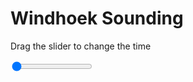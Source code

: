 <h1>Windhoek Sounding</h1>
<p>Drag the slider to change the time</p>

<div class="slidecontainer">
<input oninput='setImage(this)' class="slider" type="range" min="0" max="6" value="0" step="1" />
<img id='img'/>
</div>

<script>
var img = document.getElementById('img');
var img_array = ['/assets/images/skwt/skd_windhoek_wrfout_d01_2020-04-17_12:00:00.png',
'/assets/images/skwt/skd_windhoek_wrfout_d01_2020-04-17_18:00:00.png',
'/assets/images/skwt/skd_windhoek_wrfout_d01_2020-04-18_00:00:00.png',
'/assets/images/skwt/skd_windhoek_wrfout_d01_2020-04-18_06:00:00.png',
'/assets/images/skwt/skd_windhoek_wrfout_d01_2020-04-18_12:00:00.png',
'/assets/images/skwt/skd_windhoek_wrfout_d01_2020-04-18_18:00:00.png',];
function setImage(obj)
{
        var value = obj.value;
        img.src = img_array[value];

}
</script>
